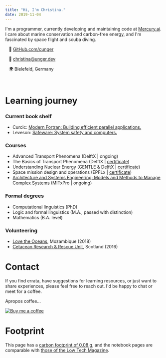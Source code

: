 ```yaml
---
title: "Hi, I'm Christina."
date: 2019-11-04
---
```


I'm a programmer, currently developing and maintaining code at [Mercury.ai](https://www.mercury.ai).
I care about marine conservation and carbon-free energy, and I'm fascinated by space flight and scuba diving.

<div class="row">
  <div class="col-md-8" markdown="1">

  &nbsp;&nbsp; 💾 [GitHub.com/cunger](https://github.com/cunger/)

  &nbsp;&nbsp; 📝 christina@unger.dev

  &nbsp;&nbsp; 🌍 Bielefeld, Germany

  <!-- &nbsp;&nbsp; ️🛠 Fortran, Functional Programming, Git, Linux -->
  </div>
</div>
&nbsp;

# Learning journey

### Current book shelf

* Curcic: [Modern Fortran: Building efficient parallel applications.](https://www.manning.com/books/modern-fortran)
* Leveson: [Safeware: System safety and computers.](http://sunnyday.mit.edu/book.html)
<!-- * Baier, Katoen: [Principles of Model Checking.](https://mitpress.mit.edu/books/principles-model-checking) -->

### Courses

* Advanced Transport Phenomena
  (DelftX | ongoing)
* The Basics of Transport Phenomena
  (DelftX | [certificate](https://courses.edx.org/certificates/037f03eb60a34a0cbf87bb7e409f313f))
* Understanding Nuclear Energy
  (GENTLE & DelftX | [certificate](https://courses.edx.org/certificates/8dec05e14fd846cdadffe75adeb91c07))
* Space mission design and operations
  (EPFLx | [certificate](https://courses.edx.org/certificates/ba8373e783f54519bebdf080200197b7))
* [Architecture and Systems Engineering: Models and Methods to Manage Complex Systems](https://learn-xpro.mit.edu/systems-engineering)
  (MITxPro | ongoing)

### Formal degrees

* Computational linguistics (PhD)
* Logic and formal linguistics (M.A., passed with distinction)
* Mathematics (B.A. level)

### Volunteering

* [Love the Oceans](https://lovetheoceans.org), Mozambique (2018)
* [Cetacean Research & Rescue Unit](http://www.crru.org.uk/), Scotland (2016)

# Contact

If you find errata, have suggestions for learning resources, or just want to share experiences, please feel free to reach out. I'd be happy to chat or meet for a coffee.

Apropos coffee...

[![Buy me a coffee](https://bmc-cdn.nyc3.digitaloceanspaces.com/BMC-button-images/custom_images/white_img.png)](https://www.buymeacoffee.com/xoUAIBhZE)

# Footprint

This page has a [carbon footprint of 0.08 g](https://www.websitecarbon.com/website/cunger-github-io-about/), and the notebook pages are comparable with [those of the Low Tech Magazine](https://solar.lowtechmagazine.com/2018/09/how-to-build-a-lowtech-website.html).

